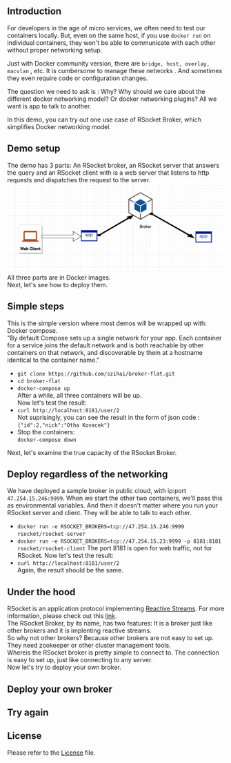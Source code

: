 

## Introduction
For developers in the age of micro services, we often need to test our containers locally. But, even on the same host, if you use `docker run` on individual containers, they won't be able to communicate with each other without proper networking setup.  

Just with Docker community version, there are `bridge, host, overlay, macvlan` , etc. It is cumbersome to manage these networks . And sometimes they even require code or configuration changes. 

The question we need to ask is : Why? Why should we care about the different docker networking model? Or docker networking plugins? All we want is app to talk to another.

In this demo, you can try out one use case of RSocket Broker, which simplifies Docker networking model.
## Demo setup
The demo has 3 parts: An RSocket broker, an RSocket server that answers the query and an RSocket client with is a web server that listens to http requests and dispatches the request to the server.   
![diagram](diagram.png)
All three parts are in Docker images.   
Next, let's see how to deploy them.   

## Simple steps

This is the simple version where most demos will be wrapped up with: Docker compose.   
"By default Compose sets up a single network for your app. Each container for a service joins the default network and is both reachable by other containers on that network, and discoverable by them at a hostname identical to the container name."   

* `git clone https://github.com/szihai/broker-flat.git`
* `cd broker-flat`
* `docker-compose up`   
After a while, all three containers will be up.        
Now let's test the result:   
* `curl http://localhost:8181/user/2`   
Not suprisingly, you can see the result in the form of json code : 
`{"id":2,"nick":"Otha Kovacek"}`   
* Stop the containers:     
`docker-compose down`

Next, let's examine the true capacity of the RSocket Broker.
## Deploy regardless of the networking
We have deployed a sample broker in public cloud, with ip:port `47.254.15.246:9999`. When we start the other two containers, we'll pass this as environmental variables. And then it doesn't matter where you run your RSocket server and client. They will be able to talk to each other.

* `docker run -e RSOCKET_BROKERS=tcp://47.254.15.246:9999 rsocket/rsocket-server`
* `docker run -e RSOCKET_BROKERS=tcp://47.254.15.23:9999 -p 8181:8181 rsocket/rsocket-client`
The port 8181 is open for web traffic, not for RSocket.
Now let's test the result:  
* `curl http://localhost:8181/user/2`   
Again, the result should be the same.

## Under the hood
RSocket is an application protocol implementing [Reactive Streams](https://en.wikipedia.org/wiki/Reactive_Streams). For more information, please check out this [link](rsocket.io/).   
The RSocket Broker, by its name, has two features: It is a broker just like other brokers and it is implenting reactive streams.   
So why not other brokers? Because other brokers are not easy to set up. They need zookeeper or other cluster management tools.   
Whereis the RSocket broker is pretty simple to connect to. The connection is easy to set up, just like connecting to any server.      
Now let's try to deploy your own broker.   
## Deploy your own broker

## Try again



## License
Please refer to the [License](LICENSE) file.
